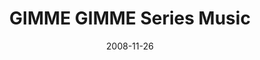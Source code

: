 ---
layout: music 
title: "GIMME GIMME Series Music"
date: 2008-11-26 
description: "Series music from GIMME GIMME."
sc-permalink-url: "http://soundcloud.com/crdschurch/gimme-gimme-series-music"
audio: "http://s3.amazonaws.com/crossroads-media/music/audio/GimmeGimme-series.mp3"
audio-duration: "10:40"
tag: 
 - series-music
src: "http://s3.amazonaws.com/crossroads-media/images/DefaultVideoImage.jpg"
---